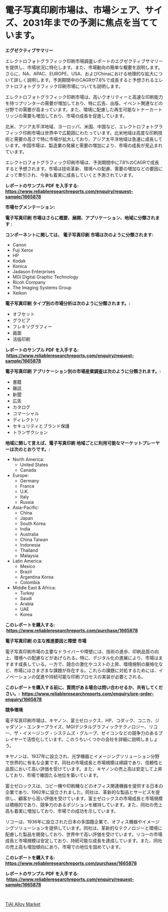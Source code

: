 <p><h1>電子写真印刷市場は、市場シェア、サイズ、2031年までの予測に焦点を当てています。</h1></p><p><strong>エグゼクティブサマリー</strong></p>
<p><p>エレクトロフォトグラフィック印刷市場調査レポートのエグゼクティブサマリーを提供し、市場状況に特化します。また、市場動向の簡単な概要を説明します。さらに、NA、APAC、EUROPE、USA、およびChinaにおける地理的な拡大について詳しく説明します。予測期間中のCAGRが7.8%で成長すると予想されるエレクトロフォトグラフィック印刷市場についても説明します。</p><p>エレクトロフォトグラフィック印刷市場は、高いクオリティーと高速な印刷能力を持つプリンターの需要が増加しており、特に広告、出版、イベント関連などの分野での需要が高まっています。また、環境に配慮した再生可能なトナーカートリッジの需要も増加しており、市場の成長を促進しています。</p><p>北米、アジア太平洋地域、ヨーロッパ、米国、中国など、エレクトロフォトグラフィック印刷市場は世界中で広範囲にわたっています。北米地域は高度な印刷技術と需要の高さで特に市場が拡大しており、アジア太平洋地域は急速に成長しています。中国市場は、製造業の発展と需要の増加により、市場の成長が見込まれています。</p><p>エレクトロフォトグラフィック印刷市場は、予測期間中に7.8%のCAGRで成長すると予想されます。市場は技術革新、環境への配慮、需要の増加などの要因によって牽引され、今後も着実に成長していくと予測されています。</p></p>
<p><strong>レポートのサンプル PDF を入手する: <a href="https://www.reliableresearchreports.com/enquiry/request-sample/1665878">https://www.reliableresearchreports.com/enquiry/request-sample/1665878</a></strong></p>
<p><strong>市場セグメンテーション:</strong></p>
<p><strong> 電子写真印刷 市場はさらに概要、展開、アプリケーション、地域に分類されます :</strong></p>
<p><strong>コンポーネントに関しては、 電子写真印刷 市場は次のように分類されます: &nbsp;</strong></p>
<p><ul><li>Canon</li><li>Fuji Xerox</li><li>HP</li><li>Kodak</li><li>Konica</li><li>Jadason Enterprises</li><li>MGI Digital Graphic Technology</li><li>Ricoh Company</li><li>The Imaging Systems Group</li><li>Xeikon</li></ul></p>
<p><strong> 電子写真印刷 タイプ別の市場分析は次のように分類されます。:</strong></p>
<p><ul><li>オフセット</li><li>グラビア</li><li>フレキソグラフィー</li><li>画面</li><li>活版印刷</li></ul></p>
<p><strong>レポートのサンプル PDF を入手する: &nbsp;<a href="https://www.reliableresearchreports.com/enquiry/request-sample/1665878">https://www.reliableresearchreports.com/enquiry/request-sample/1665878</a></strong></p>
<p><strong> 電子写真印刷 アプリケーション別の市場産業調査は次のように分類されます。:</strong></p>
<p><ul><li>書籍</li><li>雑誌</li><li>新聞</li><li>広告</li><li>カタログ</li><li>コマーシャル</li><li>ディレクトリ</li><li>セキュリティとブランド保護</li><li>トランザクション</li></ul></p>
<p><strong>地域に関して言えば、電子写真印刷 地域ごとに利用可能なマーケットプレーヤーは次のとおりです。:</strong></p>
<p><ul>
    <li>
        North America:
        <ul>
            <li>United States</li>
            <li>Canada</li>
        </ul>
    </li>
    <li>
        Europe:
        <ul>
            <li>Germany</li>
            <li>France</li>
            <li>U.K.</li>
            <li>Italy</li>
            <li>Russia</li>
        </ul>
    </li>
    <li>
        Asia-Pacific:
        <ul>
            <li>China</li>
            <li>Japan</li>
            <li>South Korea</li>
            <li>India</li>
            <li>Australia</li>
            <li>China Taiwan</li>
            <li>Indonesia</li>
            <li>Thailand</li>
            <li>Malaysia</li>
        </ul>
    </li>
    <li>
        Latin America:
        <ul>
            <li>Mexico</li>
            <li>Brazil</li>
            <li>Argentina Korea</li>
            <li>Colombia</li>
        </ul>
    </li>
    <li>
        Middle East & Africa:
        <ul>
            <li>Turkey</li>
            <li>Saudi</li>
            <li>Arabia</li>
            <li>UAE</li>
            <li>Korea</li>
        </ul>
    </li>
    </ul></p>
<p><strong>このレポートを購入する: &nbsp;<a href="https://www.reliableresearchreports.com/purchase/1665878">https://www.reliableresearchreports.com/purchase/1665878</a></strong></p>
<p><strong>電子写真印刷 の主な推進要因と障壁 市場</strong></p>
<p><p>電子写真印刷市場の主要なドライバーや障壁には、技術の進歩、印刷品質の向上、環境への配慮などがあげられる。特に、デジタル化の進展により、市場はますます成長している。一方で、競合の激化やコストの上昇、環境規制の厳格化など、市場にはさまざまな課題が存在する。これらの課題に対処するためには、イノベーションの促進や持続可能な印刷プロセスの実装が必要とされる。</p></p>
<p><strong>このレポートを購入する前に、質問がある場合は問い合わせるか、共有してください。:&nbsp; <a href="https://www.reliableresearchreports.com/enquiry/pre-order-enquiry/1665878">https://www.reliableresearchreports.com/enquiry/pre-order-enquiry/1665878</a></strong></p>
<p><strong>競争環境</strong></p>
<p><p>電子写真印刷市場は、キヤノン、富士ゼロックス、HP、コダック、コニカ、ジャダソン・エンタープライズ、MGIデジタルグラフィックテクノロジー、リコー、ザ・イメージング・システムズ・グループ、ゼイコンなどの競争力のあるプレイヤーで活性化しています。このうちいくつかの会社を詳細に説明しましょう。</p><p>キヤノンは、1937年に設立され、光学機器とイメージングソリューション分野で世界的に有名な企業です。同社の市場成長と市場規模は順調であり、信頼性と品質において高い評価を受けています。また、キヤノンの売上高は安定して上昇しており、市場で確固たる地位を築いています。</p><p>富士ゼロックスは、コピー機や印刷機などのオフィス関連機器を提供する日本の企業であり、1962年に設立されました。同社は、革新的な製品とサービスを提供し、顧客から高い評価を受けています。富士ゼロックスの市場成長と市場規模は積極的であり、競争力のあるポジションを維持しています。また、同社の売上高も着実に増加しており、市場での成功を示しています。</p><p>リコーは、1936年に設立された日本の多国籍企業で、オフィス機器やイメージングソリューションを提供しています。同社は、革新的なテクノロジーと環境に配慮した製品を開発しており、世界中で高い評価を受けています。リコーの市場成長と市場規模は安定しており、持続可能な成長を達成しています。また、同社の売上高も増加傾向にあり、市場での地位を固めています。</p></p>
<p><strong>このレポートを購入する: &nbsp; <a href="https://www.reliableresearchreports.com/purchase/1665878">https://www.reliableresearchreports.com/purchase/1665878</a></strong></p>
<p><strong>レポートのサンプル PDF を入手する: &nbsp;<a href="https://www.reliableresearchreports.com/enquiry/request-sample/1665878">https://www.reliableresearchreports.com/enquiry/request-sample/1665878</a></strong><strong></strong></p>
<p>&nbsp;</p>
<p><p><a href="https://chivalrous-flock-a86.notion.site/Decoding-the-TiAl-Alloy-Market-A-Deep-Dive-into-the-Latest-Market-Trends-Market-Segmentation-and--40c5875edb6f4358a6e1cf3a1dcc4f3e">TiAl Alloy Market</a></p></p>